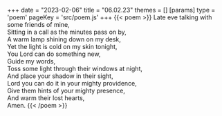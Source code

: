 +++
date = "2023-02-06"
title = "06.02.23"
themes = []
[params]
  type = 'poem'
  pageKey = 'src/poem.js'
+++
{{< poem >}}
Late eve talking with some friends of mine,  
Sitting in a call as the minutes pass on by,  
A warm lamp shining down on my desk,  
Yet the light is cold on my skin tonight,  
You Lord can do something new,  
Guide my words,  
Toss some light through their windows at night,  
And place your shadow in their sight,  
Lord you can do it in your mighty providence,  
Give them hints of your mighty presence,  
And warm their lost hearts,  
Amen.
{{< /poem >}}